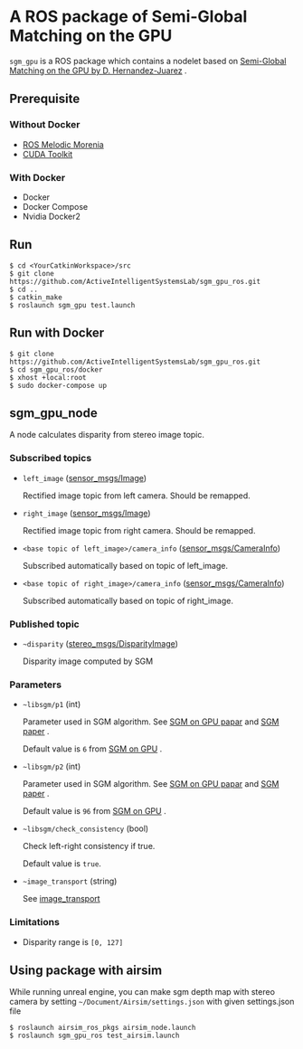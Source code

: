 # A ROS package of Semi-Global Matching on the GPU

`sgm_gpu` is a ROS package which contains a nodelet based on [Semi-Global Matching on the GPU by D. Hernandez-Juarez](https://github.com/dhernandez0/sgm) .

## Prerequisite

### Without Docker

- [ROS Melodic Morenia](http://wiki.ros.org/melodic)
- [CUDA Toolkit](https://developer.nvidia.com/cuda-toolkit)

### With Docker

- Docker
- Docker Compose
- Nvidia Docker2

## Run

```
$ cd <YourCatkinWorkspace>/src
$ git clone https://github.com/ActiveIntelligentSystemsLab/sgm_gpu_ros.git
$ cd ..
$ catkin_make
$ roslaunch sgm_gpu test.launch
```

## Run with Docker

```
$ git clone https://github.com/ActiveIntelligentSystemsLab/sgm_gpu_ros.git
$ cd sgm_gpu_ros/docker
$ xhost +local:root
$ sudo docker-compose up
```

## sgm_gpu_node

A node calculates disparity from stereo image topic.

### Subscribed topics

- `left_image` ([sensor_msgs/Image](http://docs.ros.org/api/sensor_msgs/html/msg/Image.html))
  
  Rectified image topic from left camera.
  Should be remapped.

- `right_image` ([sensor_msgs/Image](http://docs.ros.org/api/sensor_msgs/html/msg/Image.html))

  Rectified image topic from right camera. Should be remapped.

- `<base topic of left_image>/camera_info` ([sensor_msgs/CameraInfo](http://docs.ros.org/api/sensor_msgs/html/msg/CameraInfo.html))

  Subscribed automatically based on topic of left_image.

- `<base topic of right_image>/camera_info` ([sensor_msgs/CameraInfo](http://docs.ros.org/api/sensor_msgs/html/msg/CameraInfo.html))

  Subscribed automatically based on topic of right_image.

### Published topic

- `~disparity` ([stereo_msgs/DisparityImage](http://docs.ros.org/api/stereo_msgs/html/msg/DisparityImage.html))

  Disparity image computed by SGM

### Parameters

- `~libsgm/p1` (int)

  Parameter used in SGM algorithm.
  See [SGM on GPU papar](https://www.sciencedirect.com/science/article/pii/S1877050916306561) and [SGM paper](https://ieeexplore.ieee.org/document/4359315) .

  Default value is `6` from [SGM on GPU](https://github.com/dhernandez0/sgm) .

- `~libsgm/p2` (int) 

  Parameter used in SGM algorithm.
  See [SGM on GPU papar](https://www.sciencedirect.com/science/article/pii/S1877050916306561) and [SGM paper](https://ieeexplore.ieee.org/document/4359315) .

  Default value is `96` from [SGM on GPU](https://github.com/dhernandez0/sgm) .

- `~libsgm/check_consistency` (bool)

  Check left-right consistency if true.

  Default value is `true`.

- `~image_transport` (string)

  See [image_transport](http://wiki.ros.org/image_transport)

### Limitations

- Disparity range is `[0, 127]`

## Using package with airsim
  While running unreal engine, you can make sgm depth map with stereo camera by setting `~/Document/Airsim/settings.json` with given settings.json file
  
  ```
  $ roslaunch airsim_ros_pkgs airsim_node.launch
  $ roslaunch sgm_gpu_ros test_airsim.launch
  ```

